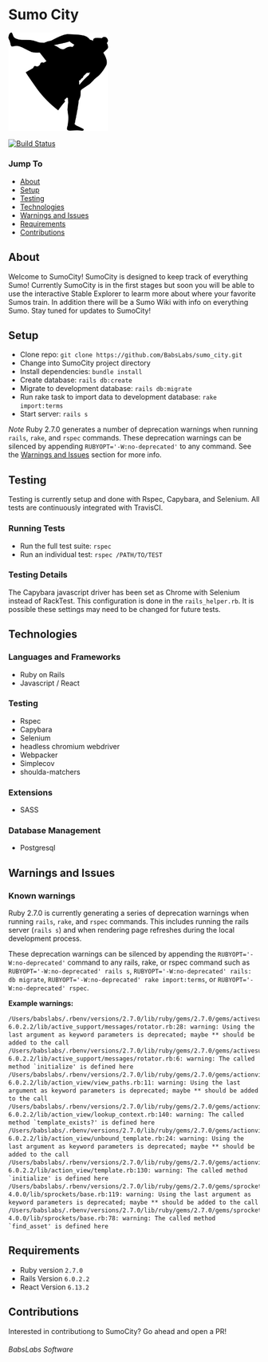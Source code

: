# Sumo City
<img src="app/javascript/components/images/SumoLogo.png" alt="SumoCity Logo" width="200"/>

[![Build Status](https://travis-ci.com/BabsLabs/sumo_city.svg?branch=master)](https://travis-ci.com/BabsLabs/sumo_city)

### Jump To
- [About](#about)
- [Setup](#setup)
- [Testing](#testing)
- [Technologies](#technologies)
- [Warnings and Issues](#warnings-and-issues)
- [Requirements](#requirements)
- [Contributions](#contributions)

## About
Welcome to SumoCity! SumoCity is designed to keep track of everything Sumo! Currently SumoCity is in the first stages but soon you will be able to use the interactive Stable Explorer to learm more about where your favorite Sumos train. In addition there will be a Sumo Wiki with info on everything Sumo. Stay tuned for updates to SumoCity!

## Setup
* Clone repo: `git clone https://github.com/BabsLabs/sumo_city.git`
* Change into SumoCity project directory
* Install dependencies: `bundle install`
* Create database: `rails db:create`
* Migrate to development database: `rails db:migrate`
* Run rake task to import data to development database: `rake import:terms`
* Start server: `rails s`

*Note* Ruby 2.7.0 generates a number of deprecation warnings when running `rails`, `rake`, and `rspec` commands. These deprecation warnings can be silenced by appending `RUBYOPT='-W:no-deprecated'` to any command. See the [Warnings and Issues](#Warnings-and-Issues) section for more info.

## Testing
Testing is currently setup and done with Rspec, Capybara, and Selenium. All tests are continuously integrated with TravisCI.

### Running Tests
* Run the full test suite: `rspec`
* Run an individual test: `rspec /PATH/TO/TEST`

### Testing Details
The Capybara javascript driver has been set as Chrome with Selenium instead of RackTest. This configuration is done in the `rails_helper.rb`. It is possible these settings may need to be changed for future tests.

## Technologies

### Languages and Frameworks
- Ruby on Rails
- Javascript / React

### Testing
- Rspec
- Capybara
- Selenium
- headless chromium webdriver
- Webpacker
- Simplecov
- shoulda-matchers

### Extensions
- SASS

### Database Management
- Postgresql

## Warnings and Issues

### Known warnings
Ruby 2.7.0 is currently generating a series of deprecation warnings when running `rails`, `rake`, and `rspec` commands. This includes running the rails server (`rails s`) and when rendering page refreshes during the local development process.

These deprecation warnings can be silenced by appending the `RUBYOPT='-W:no-deprecated'` command to any rails, rake, or rspec command such as `RUBYOPT='-W:no-deprecated' rails s`, `RUBYOPT='-W:no-deprecated' rails: db migrate`, `RUBYOPT='-W:no-deprecated' rake import:terms`, or `RUBYOPT='-W:no-deprecated' rspec`.

**Example warnings:**
```
/Users/babslabs/.rbenv/versions/2.7.0/lib/ruby/gems/2.7.0/gems/activesupport-6.0.2.2/lib/active_support/messages/rotator.rb:28: warning: Using the last argument as keyword parameters is deprecated; maybe ** should be added to the call
/Users/babslabs/.rbenv/versions/2.7.0/lib/ruby/gems/2.7.0/gems/activesupport-6.0.2.2/lib/active_support/messages/rotator.rb:6: warning: The called method `initialize' is defined here
/Users/babslabs/.rbenv/versions/2.7.0/lib/ruby/gems/2.7.0/gems/actionview-6.0.2.2/lib/action_view/view_paths.rb:11: warning: Using the last argument as keyword parameters is deprecated; maybe ** should be added to the call
/Users/babslabs/.rbenv/versions/2.7.0/lib/ruby/gems/2.7.0/gems/actionview-6.0.2.2/lib/action_view/lookup_context.rb:140: warning: The called method `template_exists?' is defined here
/Users/babslabs/.rbenv/versions/2.7.0/lib/ruby/gems/2.7.0/gems/actionview-6.0.2.2/lib/action_view/unbound_template.rb:24: warning: Using the last argument as keyword parameters is deprecated; maybe ** should be added to the call
/Users/babslabs/.rbenv/versions/2.7.0/lib/ruby/gems/2.7.0/gems/actionview-6.0.2.2/lib/action_view/template.rb:130: warning: The called method `initialize' is defined here
/Users/babslabs/.rbenv/versions/2.7.0/lib/ruby/gems/2.7.0/gems/sprockets-4.0.0/lib/sprockets/base.rb:119: warning: Using the last argument as keyword parameters is deprecated; maybe ** should be added to the call
/Users/babslabs/.rbenv/versions/2.7.0/lib/ruby/gems/2.7.0/gems/sprockets-4.0.0/lib/sprockets/base.rb:78: warning: The called method `find_asset' is defined here
```

## Requirements
 * Ruby version
 `2.7.0`
 * Rails Version
 `6.0.2.2`
 * React Version
 `6.13.2`

 ## Contributions
Interested in contributiong to SumoCity? Go ahead and open a PR!

###### BabsLabs Software